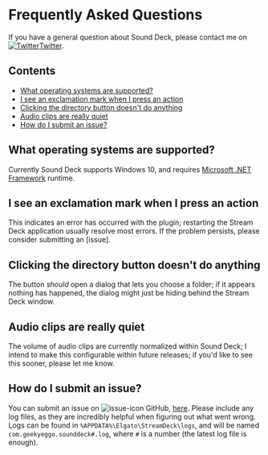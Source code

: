 # Frequently Asked Questions
If you have a general question about Sound Deck, please contact me on [![Twitter](https://i.imgur.com/wWzX9uB.png)Twitter](https://twitter.com/geekyeggo).


## Contents
* [What operating systems are supported?](#what-operating-systems-are-supported)
* [I see an exclamation mark when I press an action](#i-see-an-exclamation-mark-when-i-press-an-action)
* [Clicking the directory button doesn't do anything](#clicking-the-directory-button-doesnt-do-anything)
* [Audio clips are really quiet](#audio-clips-are-really-quiet)
* [How do I submit an issue?](#how-do-i-submit-an-issue)

## What operating systems are supported?
Currently Sound Deck supports Windows 10, and requires [Microsoft .NET Framework](https://dotnet.microsoft.com/download/dotnet-framework) runtime.

## I see an exclamation mark when I press an action
This indicates an error has occurred with the plugin; restarting the Stream Deck application usually resolve most errors. If the problem persists, please consider submitting an [issue].

## Clicking the directory button doesn't do anything
The button _should_ open a dialog that lets you choose a folder; if it appears nothing has happened, the dialog might just be hiding behind the Stream Deck window.

## Audio clips are really quiet
The volume of audio clips are currently normalized within Sound Deck; I intend to make this configurable within future releases; if you'd like to see this sooner, please let me know.

## How do I submit an issue?
You can submit an issue on ![issue-icon] GitHub, [here](https://github.com/geekyeggo/sounddeck/issues). Please include any log files, as they are incredibly helpful when figuring out what went wrong. Logs can be found in `%APPDATA%\Elgato\StreamDeck\logs`, and will be named `com.geekyeggo.sounddeck#.log`, where `#` is a number (the latest log file is enough).

[issue-icon]: https://i.imgur.com/9I6NRUm.png
